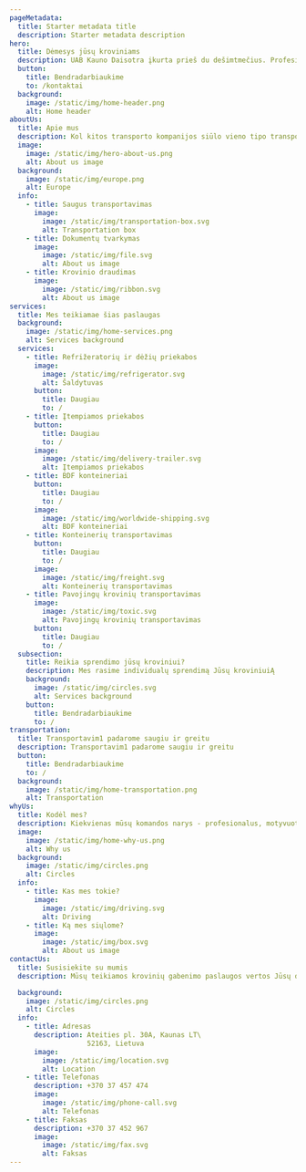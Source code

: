 ```yaml
---
pageMetadata:
  title: Starter metadata title
  description: Starter metadata description
hero:
  title: Dėmesys jūsų kroviniams
  description: UAB Kauno Daisotra įkurta prieš du dešimtmečius. Profesionalus įmonės valdymas grįstas šeimyninėmis vertybėmis užsitarnavo pasitikėjimą tarp klientų. Per 20 pastarųjų metų įmonė užaugo ir sūlo platų transportavimo ir logistikos paslaugų spektrą visoje geografinėje Europoje.
  button:
    title: Bendradarbiaukime
    to: /kontaktai
  background:
    image: /static/img/home-header.png
    alt: Home header
aboutUs:
  title: Apie mus 
  description: Kol kitos transporto kompanijos siūlo vieno tipo transporto priemones, mes galime pasiūlyti žymiai daugiau nuo krovinio gabenimo įprastinėmis tentinėmis transporto priemonėmis, iki krovinių gabenimo didžiakūbėmis transporto priemonėmis.
  image:
    image: /static/img/hero-about-us.png
    alt: About us image
  background:
    image: /static/img/europe.png
    alt: Europe
  info:
    - title: Saugus transportavimas
      image:
        image: /static/img/transportation-box.svg
        alt: Transportation box
    - title: Dokumentų tvarkymas
      image:
        image: /static/img/file.svg
        alt: About us image
    - title: Krovinio draudimas
      image:
        image: /static/img/ribbon.svg
        alt: About us image
services:
  title: Mes teikiamae šias paslaugas
  background:
    image: /static/img/home-services.png
    alt: Services background
  services:
    - title: Refrižeratorių ir dėžių priekabos
      image:
        image: /static/img/refrigerator.svg
        alt: Šaldytuvas
      button:
        title: Daugiau
        to: /
    - title: Įtempiamos priekabos
      button:
        title: Daugiau
        to: /
      image:
        image: /static/img/delivery-trailer.svg
        alt: Įtempiamos priekabos
    - title: BDF konteineriai
      button:
        title: Daugiau
        to: /
      image:
        image: /static/img/worldwide-shipping.svg
        alt: BDF konteineriai
    - title: Konteinerių transportavimas
      button:
        title: Daugiau
        to: /
      image:
        image: /static/img/freight.svg
        alt: Konteinerių transportavimas
    - title: Pavojingų krovinių transportavimas
      image:
        image: /static/img/toxic.svg
        alt: Pavojingų krovinių transportavimas
      button:
        title: Daugiau
        to: /
  subsection:
    title: Reikia sprendimo jūsų kroviniui?
    description: Mes rasime individualų sprendimą Jūsų kroviniuiĄ
    background:
      image: /static/img/circles.svg
      alt: Services background
    button:
      title: Bendradarbiaukime
      to: /
transportation:
  title: Transportavim1 padarome saugiu ir greitu
  description: Transportavim1 padarome saugiu ir greitu
  button:
    title: Bendradarbiaukime
    to: /
  background:
    image: /static/img/home-transportation.png
    alt: Transportation
whyUs:
  title: Kodėl mes?
  description: Kiekvienas mūsų komandos narys - profesionalus, motyvuotas darbuotojas, sukaupęs daugiametę patirtį transporto srityje. Jūs galite mums patikėti savo krovinius.
  image:
    image: /static/img/home-why-us.png
    alt: Why us
  background:
    image: /static/img/circles.png
    alt: Circles
  info:
    - title: Kas mes tokie?
      image:
        image: /static/img/driving.svg
        alt: Driving
    - title: Ką mes siųlome?
      image:
        image: /static/img/box.svg
        alt: About us image
contactUs:
  title: Susisiekite su mumis
  description: Mūsų teikiamos krovinių gabenimo paslaugos vertos Jūsų dėmesio

  background:
    image: /static/img/circles.png
    alt: Circles
  info:
    - title: Adresas
      description: Ateities pl. 30A, Kaunas LT\
                   52163, Lietuva
      image:
        image: /static/img/location.svg
        alt: Location
    - title: Telefonas
      description: +370 37 457 474
      image:
        image: /static/img/phone-call.svg
        alt: Telefonas
    - title: Faksas
      description: +370 37 452 967
      image:
        image: /static/img/fax.svg
        alt: Faksas
---
```

